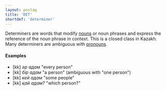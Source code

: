 ```yaml
---
layout: postag
title: 'DET'
shortdef: 'determiner'
---
```


Determiners are words that modify [nouns](NOUN) or noun phrases and
express the reference of the noun phrase in context. This is a closed class
in Kazakh. Many determiners are ambiguous with [pronouns](PRON).

#### Examples

* [kk] _әр адам_ "every person"
* [kk] _бір адам_ "a person" (ambiguous with "one person")
* [kk] _кей адам_ "some people"
* [kk] _қай адам?_ "which person?"

<!-- Interlanguage links updated Pá kvě 14 11:08:20 CEST 2021 -->
